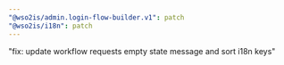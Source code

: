 ```yaml
---
"@wso2is/admin.login-flow-builder.v1": patch
"@wso2is/i18n": patch
---
```


"fix: update workflow requests empty state message and sort i18n keys"
